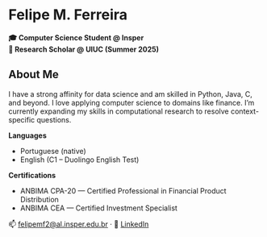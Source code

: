 # Felipe M. Ferreira

**🎓 Computer Science Student @ Insper**  
**🔬 Research Scholar @ UIUC (Summer 2025)**

## About Me

I have a strong affinity for data science and am skilled in Python, Java, C, and beyond. I love applying computer science to domains like finance. I’m currently expanding my skills in computational research to resolve context-specific questions.

**Languages**  
- Portuguese (native)  
- English (C1 – Duolingo English Test)

**Certifications**
- ANBIMA CPA-20 — Certified Professional in Financial Product Distribution
- ANBIMA CEA — Certified Investment Specialist

📫 felipemf2@al.insper.edu.br · 💼 [LinkedIn](https://www.linkedin.com/in/felipe-mariano-ferreira-3424a629a/)
